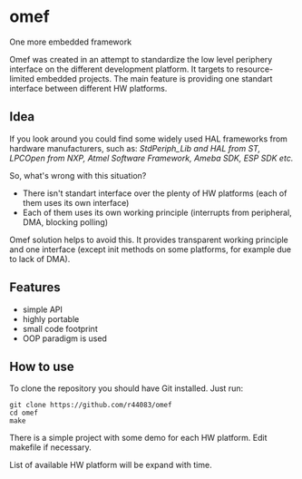 # omef
One more embedded framework

Omef was created in an attempt to standardize the low level periphery interface on the different development platform. It targets to resource-limited embedded projects. The main feature is providing one standart interface between different HW platforms.

## Idea
If you look around you could find some widely used HAL frameworks from hardware manufacturers, such as: *StdPeriph_Lib and HAL from ST, LPCOpen from NXP, Atmel Software Framework, Ameba SDK, ESP SDK etc.*

So, what's wrong with this situation?
- There isn't standart interface over the plenty of HW platforms (each of them uses its own interface)
- Each of them uses its own working principle (interrupts from peripheral, DMA, blocking polling)

Omef solution helps to avoid this. It provides transparent working principle and one interface (except init methods on some platforms, for example due to lack of DMA).

## Features
- simple API
- highly portable
- small code footprint
- OOP paradigm is used

## How to use
To clone the repository you should have Git installed. Just run:
```
git clone https://github.com/r44083/omef
cd omef
make
```
There is a simple project with some demo for each HW platform. Edit makefile if necessary.

List of available HW platform will be expand with time.
